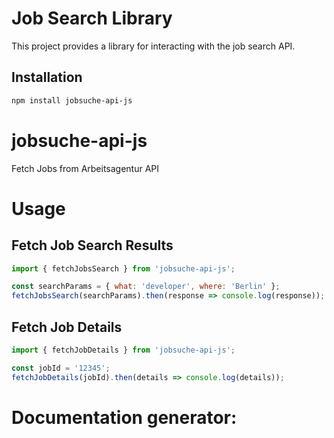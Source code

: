 
# Job Search Library

This project provides a library for interacting with the job search API.

## Installation

```sh
npm install jobsuche-api-js
```
# jobsuche-api-js
Fetch Jobs from Arbeitsagentur API

# Usage
## Fetch Job Search Results

```js
import { fetchJobsSearch } from 'jobsuche-api-js';

const searchParams = { what: 'developer', where: 'Berlin' };
fetchJobsSearch(searchParams).then(response => console.log(response));
```

## Fetch Job Details
```js
import { fetchJobDetails } from 'jobsuche-api-js';

const jobId = '12345';
fetchJobDetails(jobId).then(details => console.log(details));
```

# Documentation generator:

